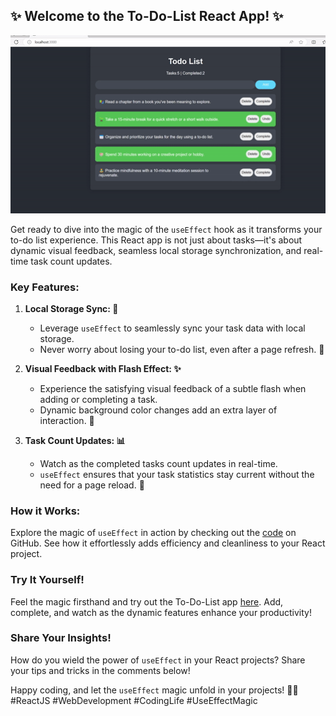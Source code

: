 ## ✨ Welcome to the To-Do-List React App! ✨

![Demo](./ToDoList.gif)


Get ready to dive into the magic of the `useEffect` hook as it transforms your to-do list experience. This React app is not just about tasks—it's about dynamic visual feedback, seamless local storage synchronization, and real-time task count updates.

### Key Features:

1. **Local Storage Sync: 🔄**
   - Leverage `useEffect` to seamlessly sync your task data with local storage.
   - Never worry about losing your to-do list, even after a page refresh. 💾

2. **Visual Feedback with Flash Effect: ✨**
   - Experience the satisfying visual feedback of a subtle flash when adding or completing a task.
   - Dynamic background color changes add an extra layer of interaction. 🎨

3. **Task Count Updates: 📊**
   - Watch as the completed tasks count updates in real-time.
   - `useEffect` ensures that your task statistics stay current without the need for a page reload. 🔄

### How it Works:
Explore the magic of `useEffect` in action by checking out the [code](https://github.com/prakharAgr2001/todolistwithFlash) on GitHub. See how it effortlessly adds efficiency and cleanliness to your React project.

### Try It Yourself!
Feel the magic firsthand and try out the To-Do-List app [here](https://todolistwith-flash.vercel.app/). Add, complete, and watch as the dynamic features enhance your productivity!

### Share Your Insights!
How do you wield the power of `useEffect` in your React projects? Share your tips and tricks in the comments below!

Happy coding, and let the `useEffect` magic unfold in your projects! 🚀✨ #ReactJS #WebDevelopment #CodingLife #UseEffectMagic
